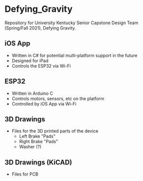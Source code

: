 # Defying_Gravity
Repository for University Kentucky Senior Capstone Design Team (Spring/Fall 2021), Defying Gravity.

## iOS App
  - Written in C# for potential multi-platform support in the future
  - Designed for iPad
  - Controls the ESP32 via Wi-Fi
  
## ESP32
  - Written in Arduino C
  - Controls motors, sensors, etc on the platform
  - Controlled by iOS App via Wi-Fi

## 3D Drawings
  - Files for the 3D printed parts of the device
     - Left Brake "Pads"
     - Right Brake "Pads"
     - Washer (?)

## 3D Drawings (KiCAD)
  - Files for PCB
